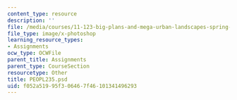 ```yaml
---
content_type: resource
description: ''
file: /media/courses/11-123-big-plans-and-mega-urban-landscapes-spring-2014/f052a51995f306467f46101341496293_PEOPL235.psd
file_type: image/x-photoshop
learning_resource_types:
- Assignments
ocw_type: OCWFile
parent_title: Assignments
parent_type: CourseSection
resourcetype: Other
title: PEOPL235.psd
uid: f052a519-95f3-0646-7f46-101341496293
---
```

